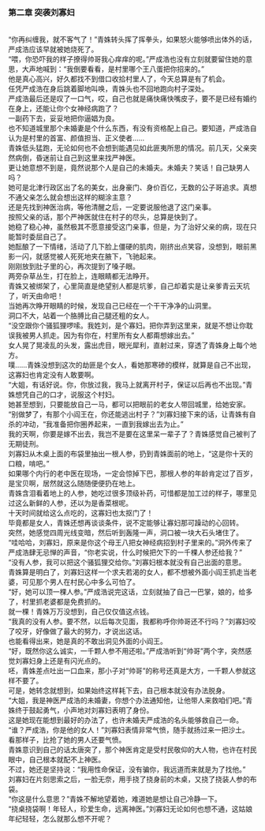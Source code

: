 ### 第二章 突袭刘寡妇
  <br/>
  “你再纠缠我，就不客气了！”青姝转头挥了挥拳头，如果怒火能够喷出体外的话，严成浩应该早就被她烧死了。<br/>
  “喂，你恐吓我的样子撩得帅哥我心痒痒的呢。”严成浩也没有立刻就要留住她的意思，大声地喊到：“我倒要看看，是村里哪个王八蛋把你招来的。”<br/>
  他是真心高兴，好久都找不到借口收拾村里人了，今天总算是有了机会。<br/>
  任凭严成浩在身后跳着脚地叫唤，青姝头也不回地跑向村子深处。<br/>
  严成浩最后还是叹了一口气，哎，自己也就是痛快痛快嘴皮子，要不是已经有婚约在身上，还能让你个女神经病跑了？<br/>
  一副药下去，妥妥地把你逼娼为良。<br/>
  也不知道城里那个未婚妻是个什么东西，有没有资格配上自己。要知道，严成浩自认为是村里的首富、颜值担当、正义使者……<br/>
  青姝低头猛跑，无论如何也不会想到能遇见如此匪夷所思的情况。前几天，父亲突然病倒，昏迷前让自己到这里来找严神医。<br/>
  更让她意想不到是，竟然说那个人是自己的未婚夫。未婚夫？笑话！自己缺男人吗？<br/>
  她可是北津行政区出了名的美女，出身豪门、身价百亿，无数的公子哥追求。真想不通父亲怎么就会想出这样的糊涂主意？<br/>
  还是先找到神医治病，等他清醒之后，一定要说服他退了这门亲事。<br/>
  按照父亲的话，那个严神医就住在村子的尽头，总算是快到了。<br/>
  她稳了稳心神，虽然极其不愿意接受这门亲事，但是，为了治好父亲的病，现在只能暂时委屈自己了。<br/>
  她酝酿了一下情绪，活动了几下脸上僵硬的肌肉，刚挤出点笑容，没想到，眼前黑影一闪，就感觉被人死死地夹在腋下，飞驰起来。<br/>
  刚刚放到肚子里的心，再次提到了嗓子眼。<br/>
  两旁杂草丛生，打在脸上，连眼睛都无法睁开。<br/>
  青姝又被绑架了，心里简直是绝望别人都是坑爹，自己却着实是让亲爹青云天坑了，听天由命吧！<br/>
  当她再次睁开眼睛的时候，发现自己已经在一个干干净净的山洞里。<br/>
  洞口不大，站着一个胳膊比自己腿还粗的女人。<br/>
  “没空跟你个骚狐狸啰嗦。我姓刘，是个寡妇。把你弄到这里来，就是不想让你耽误我被男人抓走。因为有你在，村里所有女人都甭想嫁出去。”<br/>
  女人晃了晃凌乱的头发，露出虎目，眼光犀利，直射过来，穿透了青姝身上每个地方。<br/>
  噗……青姝没想到这次的劫匪是个女人，看她那寒碜的模样，就算是自己不出现，这寡妇也肯定没有人敢要啊。<br/>
  “大姐，有话好说。你，你放过我，我马上就离开村子，保证以后再也不出现。”青姝想凭自己的口才，说服这个村妇。<br/>
  她甚至想到，只要能放自己一马，都可以把眼前的老女人带回城里，给她安家。<br/>
  “别做梦了，有那个小阎王在，你还能逃出村子？”刘寡妇接下来的话，让青姝有自杀的冲动，“我准备把你圈养起来，一直到我嫁出去为止。”<br/>
  我的天啊，你要是嫁不出去，我岂不是要在这里呆一辈子了？青姝感觉自己被判了无期徒刑。<br/>
  刘寡妇从木桌上面的布袋里抽出一根人参，扔到青姝面前的地上，“这是你十天的口粮，啃吧。”<br/>
  如果哪个内行的老中医在现场，一定会惊掉下巴，那根人参的年龄肯定过了百岁，是宝贝啊，居然就这么随随便便扔在地上。<br/>
  青姝含泪看着地上的人参，她吃过很多顶级补药，可惜都是加工过的样子，哪里见过这么新鲜的人参，还以为是香菜根呢。<br/>
  十天时间就给这么点吃的，这寡妇也太抠门了！<br/>
  毕竟都是女人，青姝还想再谈谈条件，说不定能够让寡妇那可躁动的心回转。<br/>
  突然，她感觉四周光线变暗，然后听到轰隆一声，洞口被一块大石头堵住了。<br/>
  “哇哈哈，刘寡妇，原来是你这个母王八把女神经病招到村子里来的。”洞外传来了严成浩肆无忌惮的声音，“你老实说，什么时候把欠下的一千棵人参还给我？”<br/>
  “没有人参，我可以把这个骚狐狸交给你。”刘寡妇根本就没有自己出面的意思。<br/>
  青姝算是明白了，刘寡妇这样一个求夫若渴的女人，都不想被外面小阎王抓走当老婆，可见那个男人在村民心中多么可怕了。<br/>
  “好，她可以顶一棵人参。”严成浩说完这话，立刻就抽了自己一巴掌，娘的，给多了，村里抓老婆都是免费抓的。<br/>
  就一棵！青姝万万没想到，自己仅仅值这点钱。<br/>
  “我真的没有人参。要不然，以后每次见面，我都称呼你帅哥还不行吗？”刘寡妇咬了咬牙，好像做了最大的努力，才说出这话。<br/>
  也能看得出来，她是真的不敢出洞见外面的小阎王。<br/>
  “好，既然你这么诚实，一千颗人参不用还啦。”严成浩听到“帅哥”两个字，突然感觉刘寡妇身上还是有闪光点的。<br/>
  呸，青姝差点吐出一口血来，那小子对“帅哥”的称号还真是大方，一千颗人参就这样不要了。<br/>
  可是，她转念就想到，如果始终这样耗下去，自己根本就没有办法脱身。<br/>
  “大姐，我是神医严成浩的未婚妻，你想个办法通知他，让他带人来救咱们吧。”青姝终于鼓起勇气，小声地对刘寡妇表明了身份。<br/>
  这是她现在能想到最好的办法了，也许未婚夫严成浩的名头能够救自己一命。<br/>
  “谁？严成浩，你是他的女人！”刘寡妇表情非常气愤，随手就扬过来一把沙土。<br/>
  看那样子，比抢了她的男人还要气愤。<br/>
  青姝意识到自己的话太唐突了，那个神医肯定是受村民敬仰的大人物，也许在村民眼中，自己根本就配不上神医。<br/>
  不过，她还是坚持说：“我用性命保证，没有骗你，我远道而来就是为了找他。”<br/>
  刘寡妇在片刻思索之后，一脸无奈，用手挠了挠身前的木桌，又挠了挠装人参的布袋。<br/>
  “你这是什么意思？”青姝不解地望着她，难道她是想让自己冷静一下。<br/>
  “挠桌挠袋啊！年轻人，珍爱生命，远离神医。”刘寡妇无论如何也想不通，这姑娘年纪轻轻，怎么就那么想不开呢？<br/>
  <br/>
